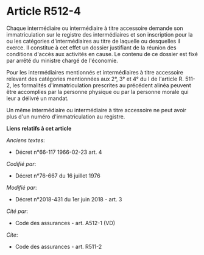 # Article R512-4

Chaque intermédiaire ou intermédiaire à titre accessoire demande son immatriculation sur le registre des intermédiaires et
son inscription pour la ou les catégories d'intermédiaires au titre de laquelle ou desquelles il exerce. Il constitue à cet
effet un dossier justifiant de la réunion des conditions d'accès aux activités en cause. Le contenu de ce dossier est fixé
par arrêté du ministre chargé de l'économie.

Pour les intermédiaires mentionnés et intermédiaires à titre accessoire relevant des catégories mentionnées aux 2°, 3° et 4°
du I de l'article R. 511-2, les formalités d'immatriculation prescrites au précédent alinéa peuvent être accomplies par la
personne physique ou par la personne morale qui leur a délivré un mandat.

Un même intermédiaire ou intermédiaire à titre accessoire ne peut avoir plus d'un numéro d'immatriculation au registre.

**Liens relatifs à cet article**

_Anciens textes_:

  - Décret n°66-117 1966-02-23 art. 4

_Codifié par_:

  - Décret n°76-667 du 16 juillet 1976

_Modifié par_:

  - Décret n°2018-431 du 1er juin 2018 - art. 3

_Cité par_:

  - Code des assurances - art. A512-1 (VD)

_Cite_:

  - Code des assurances - art. R511-2
